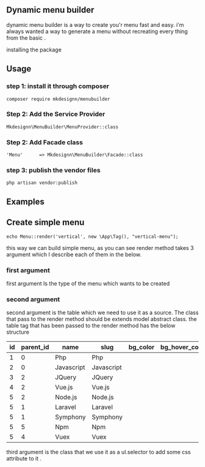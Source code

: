 ## Dynamic menu builder

dynamic menu builder is a way to create you'r menu fast and easy. i'm always wanted a way to generate a menu
without recreating every thing from the basic .

installing the package

## Usage

### step 1: install it through composer
```
composer require mkdesignn/menubuilder
```

### Step 2: Add the Service Provider
```
Mkdesignn\MenuBuilder\MenuProvider::class
```

### Step 2: Add Facade class
```
'Menu'      => Mkdesignn\MenuBuilder\Facade::class
```

### step 3: publish the vendor files
```
php artisan vendor:publish
```

## Examples

## Create simple menu

```
echo Menu::render('vertical', new \App\Tag(), "vertical-menu");
```
this way we can build simple menu, as you can see render method takes 3 argument which I describe each of them in the below.

### first argument
first argument Is the type of the menu which wants to be created

### second argument
second argument is the table which we need to use it as a source.
The class that pass to the render method should be extends model abstract class.
the table tag that has been passed to the render method has the below structure

| id  | parent_id | name | slug | bg_color | bg_hover_color | text_color | text_hover_color |
| --- | ---       | ---  | ---  | ---      | ---            | ---        | ---              |
|  1  |     0     | Php  | Php  |          |                |            |                  |
|  2  |     0     |  Javascript | Javascript |              |            |                  |                  |
|  3  |     2     | JQuery |  JQuery |     |                |            |                  |
|  4  |     2     | Vue.js | Vue.js |      |                |            |                  |
|  5  |     2     | Node.js|Node.js |      |                |            |                  |
|  5  |     1     | Laravel|Laravel |      |                |            |                  |
|  5  |     1     | Symphony|Symphony |    |                |            |                  |
|  5  |     5     | Npm|Npm           |    |                |            |                  |
|  5  |     4     | Vuex|Vuex         |    |                |            |                  |

third argument is the class that we use it as a ul.selector to add some css attribute to it .

